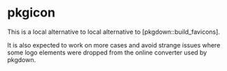 # pkgicon

This is a local alternative to local alternative to [pkgdown::build_favicons].

It is also expected to work on more cases and avoid strange issues where some
logo elements were dropped from the online converter used by pkgdown.
